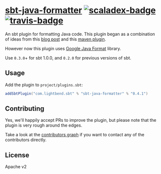# [sbt-java-formatter][] [![scaladex-badge][]][scaladex] [![travis-badge][]][travis]

[sbt-java-formatter]: https://github.com/sbt/sbt-java-formatter
[scaladex]:           https://index.scala-lang.org/sbt/sbt-java-formatter
[scaladex-badge]:     https://index.scala-lang.org/sbt/sbt-java-formatter/latest.svg
[travis]:             https://travis-ci.org/sbt/sbt-java-formatter
[travis-badge]:       https://travis-ci.org/sbt/sbt-java-formatter.svg?branch=master

An sbt plugin for formatting Java code. This plugin began as a combination of ideas from this
[blog post](https://ssscripting.wordpress.com/2009/06/10/how-to-use-the-eclipse-code-formatter-from-your-code/)
and this [maven plugin](https://github.com/revelc/formatter-maven-plugin).

However now this plugin uses [Google Java Format](https://github.com/google/google-java-format) library.

Use `0.3.0`+ for sbt 1.0.0, and `0.2.0` for previous versions of sbt.

Usage
-----

Add the plugin to `project/plugins.sbt`:

```scala
addSbtPlugin("com.lightbend.sbt" % "sbt-java-formatter" % "0.4.1")
```

Contributing
------------

Yes, we'll happily accept PRs to improve the plugin, but please note that the plugin is very rough around the edges.

Take a look at the [contributors graph](https://github.com/sbt/sbt-java-formatter/graphs/contributors) if you want to contact
any of the contributors directly.

License
-------

Apache v2
